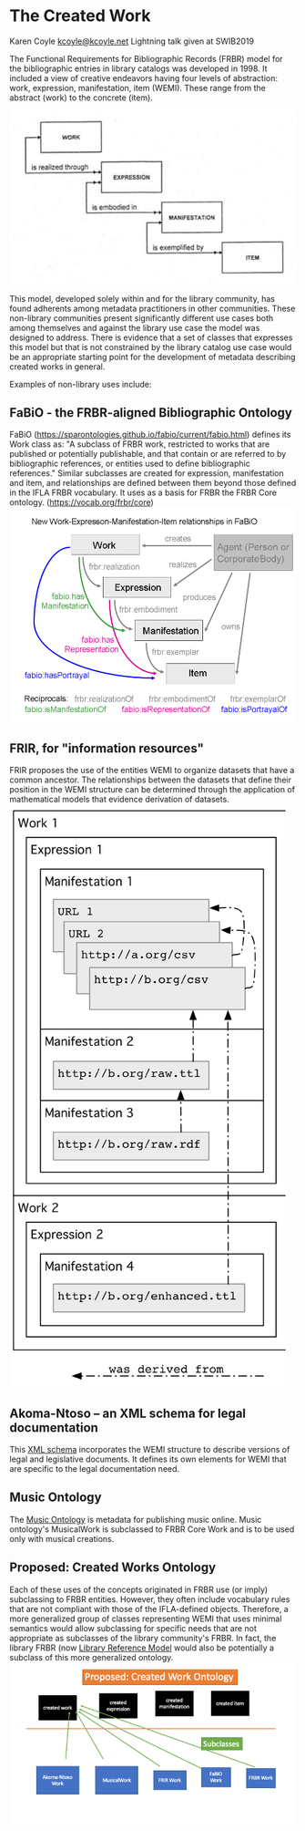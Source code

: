# The Created Work

Karen Coyle kcoyle@kcoyle.net
Lightning talk given at SWIB2019

The Functional Requirements for Bibliographic Records (FRBR) model for the bibliographic entries in library catalogs was developed in 1998. It included a view of creative endeavors having four levels of abstraction: work, expression, manifestation, item (WEMI). These range from the abstract (work) to the concrete (item).

![frbrg1.png](frbr1.png)

This model, developed solely within and for the library community, has found adherents among metadata practitioners in other communities. These non-library communities present significantly different use cases  both among themselves and against the library use case the model was designed to address. There is evidence that a set of classes that expresses this model but that is not constrained by the library catalog use case would be an appropriate starting point for the development of metadata describing created works in general.

Examples of non-library uses include:

## FaBiO - the FRBR-aligned Bibliographic Ontology

FaBiO (https://sparontologies.github.io/fabio/current/fabio.html) defines its Work class as: "A subclass of FRBR work, restricted to works that are published or potentially publishable, and that contain or are referred to by bibliographic references, or entities used to define bibliographic references." Similar subclasses are created for expression, manifestation and item, and relationships are defined between them beyond those defined in the IFLA FRBR vocabulary. It uses as a basis for FRBR the FRBR Core ontology. (https://vocab.org/frbr/core) 
![FaBiO relations](Fabioverbs.png)

## FRIR, for "information resources"

FRIR proposes the use of the entities WEMI to organize datasets that have a common ancestor. The relationships between the datasets that define their position in the WEMI structure can be determined through the application of mathematical models that evidence derivation of datasets. 
![FRIR diagram](frirDiagram.png)

## Akoma-Ntoso – an XML schema for legal documentation

This [XML schema](http://www.akomantoso.org/ ) incorporates the WEMI structure to describe versions of legal and legislative documents. It defines its own elements for WEMI that are specific to the legal documentation need.

## Music Ontology

The [Music Ontology](http://musicontology.com/) is metadata for publishing music online. Music ontology's MusicalWork is subclassed to FRBR Core Work and is to be used only with musical creations. 

## Proposed: Created Works Ontology

Each of these uses of the concepts originated in FRBR use (or imply) subclassing to FRBR entities. However, they often include vocabulary rules that are not compliant with those of the IFLA-defined objects. Therefore, a more generalized group of classes representing WEMI that uses minimal semantics would allow subclassing for specific needs that are not appropriate as subclasses of the library community's FRBR. In fact, the library FRBR (now [Library Reference Model](https://www.ifla.org/publications/node/11412) would also be potentially a subclass of this more generalized ontology.
![cwo diagram](cwoDiagram.png)

